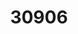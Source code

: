 ---
title: '30906'
categories:
  - VHT3
description: >-
  Plan and engage in an activityintended to benefit the community
pdf: 'https://www.nzqa.govt.nz/nqfdocs/units/pdf/30906.pdf'
level: '3'
credits: 6
assessment: Internal
ue_lit_reading: false
ue_lit_writing: false
---
